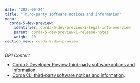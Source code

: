 ```yaml
---
date: '2021-09-24'
title: "Third-party software notices and information"
menu:
  corda-5-dev-preview:
    identifier: corda-5-dev-preview-1-legal-info-overview
    parent: corda-5-dev-preview-1-release-notes
    weight: 20
section_menu: corda-5-dev-preview
---
```


*DP1 Content*

* [Corda 5 Developer Preview third-party software notices and information](../../../../../en/platform/corda/5.0-dev-preview-1/legal-info/corda-5-dev-preview.md).
* [Corda CLI third-party software notices and information](../../../../../en/platform/corda/5.0-dev-preview-1/legal-info/corda-cli.md).
